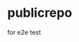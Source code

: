 # publicrepo
for e2e test













































































































































































































































































































































































































































































































































































































































































































































































































































































































































































































































































































































































































































































































































































































































































































































































































































































































































































































































































































































































































































































































































































































































































































































































































































































































































































































































































































































































































































































































































































































































































































































































































































































































































































































































































































































































































































































































































































